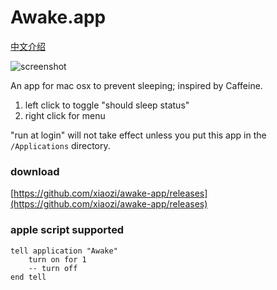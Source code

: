 Awake.app
=========

[中文介绍](http://type.so/object-c/awake-app.html)

![screenshot](https://raw.github.com/xiaozi/Awake.app/master/screenshot.png)

An app for mac osx to prevent sleeping; inspired by Caffeine.

1. left click to toggle "should sleep status"
2. right click for menu

"run at login" will not take effect unless you put this app in the `/Applications` directory.

### download

[https://github.com/xiaozi/awake-app/releases](https://github.com/xiaozi/awake-app/releases)

### apple script supported

```applescript
tell application "Awake"
	turn on for 1
	-- turn off
end tell
```
